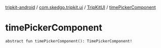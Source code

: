 [tripkit-android](../../index.md) / [com.skedgo.tripkit.ui](../index.md) / [TripKitUI](index.md) / [timePickerComponent](./time-picker-component.md)

# timePickerComponent

`abstract fun timePickerComponent(): TimePickerComponent!`